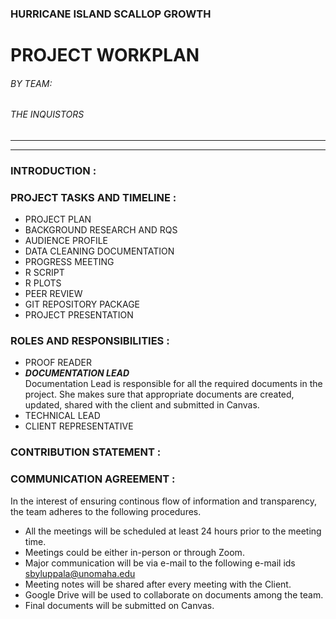 ### HURRICANE ISLAND SCALLOP GROWTH 
# PROJECT WORKPLAN
###### BY TEAM:
###### THE INQUISTORS

--------
--------
### INTRODUCTION : 

### PROJECT TASKS AND TIMELINE :
* PROJECT PLAN
* BACKGROUND RESEARCH AND RQS
* AUDIENCE PROFILE
* DATA CLEANING DOCUMENTATION
* PROGRESS MEETING
* R SCRIPT
* R PLOTS
* PEER REVIEW
* GIT REPOSITORY PACKAGE
* PROJECT PRESENTATION

### ROLES AND RESPONSIBILITIES : 
* PROOF READER
* **_DOCUMENTATION LEAD_**  
        Documentation Lead is responsible for all the required documents in the project. She makes sure that appropriate documents are created, updated, shared with the client and submitted in Canvas.
* TECHNICAL LEAD
* CLIENT REPRESENTATIVE

### CONTRIBUTION STATEMENT : 

### COMMUNICATION AGREEMENT : 
In the interest of ensuring continous flow of information and transparency, the team adheres to the following procedures.
* All the meetings will be scheduled at least 24 hours prior to the meeting time.
* Meetings could be either in-person or through Zoom.
* Major communication will be via e-mail to the following e-mail ids
sbyluppala@unomaha.edu
* Meeting notes will be shared after every meeting with the Client.
* Google Drive will be used to collaborate on documents among the team.
* Final documents will be submitted on Canvas.



